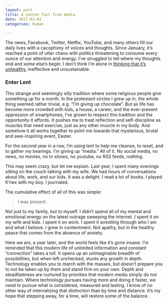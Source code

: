 ```yaml
---
layout: post
title: A Lenten fast from media
date: 2017-03-01
categories: human

---
```

The news, Facebook, Twitter, Netflix, YouTube, and many others fill our daily lives with a cacophony of voices and thoughts. Since January, it’s reached a point of utter chaos with politics threatening to consume every ounce of our attention and energy. I’ve struggled to tell where my thoughts end and some else’s begin. I don’t think I’m alone in [thinking that it’s unhealthy](http://www.apa.org/news/press/releases/stress/2017/technology-social-media.PDF), ineffective and unsustainable.

### Enter Lent

This strange and seemingly silly tradition where some religious people give something up for a month. In the protestant circles I grew up in, the whole thing seemed rather trivial, e.g. “I’m giving up chocolate”. But as life has become more crowded with kids, a house, a career, and the ever-present oppression of smartphones, I’ve grown to respect this tradition and the opportunity it affords. It pushes me to treat reflection and self-discipline as muscles that need exercise, just as any other muscle in my body. And somehow it all works together to point me towards that mysterious, brutal and awe-inspiring event, Easter.

For the second year in a row, I’m using lent to help me cleanse, to reset, and to gather my bearings. I’m giving up “media.” All of it. No social media, no news, no movies, no tv shows, no youtube, no RSS feeds, nothing.

This may seem crazy, but let me explain. Last year, I spent many evenings sitting on the couch talking with my wife. We had hours of conversations about life, work, and our kids. It was a delight. I read a lot of books. I played K’nex with my boy. I journaled.

The cumulative effect of all of this was simple:

> I was present.

Not just to my family, but to myself. I didn’t spend all of my mental and emotional energy on the latest outrage sweeping the internet. I spent it on my wife and kids. I spent it on work. I spent it wrestling through who I am and what I believe. I grew in contentment. Not apathy, but in the healthy peace that comes from the absence of anxiety.

Here we are, a year later, and the world feels like it’s gone insane. I’m reminded that this modern life of unlimited information and constant “connection” takes a toll. It opens up an unimaginable breadth of possibilities, but when left unchecked, stunts any growth in depth. Technology enables you to march with the masses, but doesn’t prepare you to not be taken up by them and stand firm on your own. Depth and steadfastness are nurtured by priorities that modern media simply do not maintain. Where technology pursues having more and doing it faster, we need to pursue what is considered, measured and lasting. I know of no other way of internalizing that distinction than by time and distance. It’s my hope that stepping away, for a time, will restore some of the balance.
